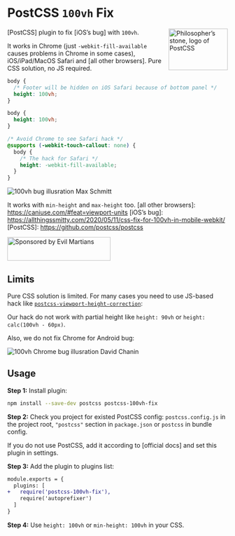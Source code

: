 # PostCSS `100vh` Fix

<img align="right" width="135" height="95"
     title="Philosopher’s stone, logo of PostCSS"
     src="https://postcss.org/logo-leftp.svg">

[PostCSS] plugin to fix [iOS’s bug] with `100vh`.

It works in Chrome (just `-webkit-fill-available` causes problems in Chrome
in some cases), iOS/iPad/MacOS Safari and [all other browsers].
Pure CSS solution, no JS required.

```css
body {
  /* Footer will be hidden on iOS Safari because of bottom panel */
  height: 100vh;
}
```

```css
body {
  height: 100vh;
}

/* Avoid Chrome to see Safari hack */
@supports (-webkit-touch-callout: none) {
  body {
    /* The hack for Safari */
    height: -webkit-fill-available;
  }
}
```

<img src="https://maximilianschmitt.me/posts/css-100vh-mobile-browsers/lld-minimal-vs-normal-ui@2x.png"
     alt="100vh bug illusration Max Schmitt"
     title="By Max Schmitt">

It works with `min-height` and `max-height` too.
[all other browsers]: https://caniuse.com/#feat=viewport-units
[iOS’s bug]: https://allthingssmitty.com/2020/05/11/css-fix-for-100vh-in-mobile-webkit/
[PostCSS]: https://github.com/postcss/postcss

<a href="https://evilmartians.com/?utm_source=postcss-dark-theme-class">
  <img src="https://evilmartians.com/badges/sponsored-by-evil-martians.svg"
       alt="Sponsored by Evil Martians" width="236" height="54">
</a>


## Limits

Pure CSS solution is limited. For many cases you need to use JS-based hack like
[`postcss-viewport-height-correction`]:

Our hack do not work with partial height like `height: 90vh`
or `height: calc(100vh - 60px)`.

Also, we do not fix Chrome for Android bug:

<img src="https://chanind.github.io/assets/100vh_problem.png"
     alt="100vh Chrome bug illusration David Chanin"
     title="By David Chanin">

[`postcss-viewport-height-correction`]: https://github.com/Faisal-Manzer/postcss-viewport-height-correction


## Usage

**Step 1:** Install plugin:

```sh
npm install --save-dev postcss postcss-100vh-fix
```

**Step 2:** Check you project for existed PostCSS config: `postcss.config.js`
in the project root, `"postcss"` section in `package.json`
or `postcss` in bundle config.

If you do not use PostCSS, add it according to [official docs]
and set this plugin in settings.

**Step 3:** Add the plugin to plugins list:

```diff
module.exports = {
  plugins: [
+   require('postcss-100vh-fix'),
    require('autoprefixer')
  ]
}
```

**Step 4:** Use `height: 100vh` or `min-height: 100vh` in your CSS.
